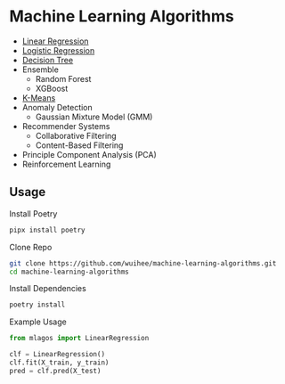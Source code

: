 # Machine Learning Algorithms

- [Linear Regression](./notebooks/linear-regression.ipynb)
- [Logistic Regression](./notebooks/logistic-regression.ipynb)
- [Decision Tree](./notebooks/decision-tree.ipynb)
- Ensemble
  - Random Forest
  - XGBoost
- [K-Means](./notebooks/k-means.ipynb)
- Anomaly Detection
  - Gaussian Mixture Model (GMM)
- Recommender Systems
  - Collaborative Filtering
  - Content-Based Filtering
- Principle Component Analysis (PCA)
- Reinforcement Learning

## Usage

Install Poetry

```bash
pipx install poetry
```

Clone Repo

```bash
git clone https://github.com/wuihee/machine-learning-algorithms.git
cd machine-learning-algorithms
```

Install Dependencies

```bash
poetry install
```

Example Usage

```python
from mlagos import LinearRegression

clf = LinearRegression()
clf.fit(X_train, y_train)
pred = clf.pred(X_test)
```
